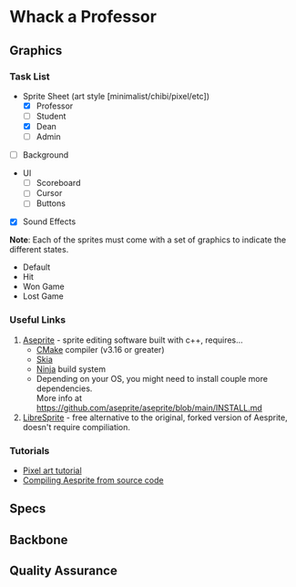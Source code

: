 # Whack a Professor 

## Graphics 
### Task List 
- Sprite Sheet (art style [minimalist/chibi/pixel/etc])
   * [x] Professor
   * [ ] Student 
   * [x] Dean 
   * [ ] Admin
- [ ] Background
- UI 
   * [ ] Scoreboard
   * [ ] Cursor
   * [ ] Buttons

- [x] Sound Effects

**Note**: Each of the sprites must come with a set of graphics to indicate the different states. 
- Default
- Hit
- Won Game
- Lost Game

### Useful Links
1. [Aseprite](https://github.com/aseprite/aseprite/blob/main/INSTALL.md) - sprite editing software built with c++, requires...
   * [CMake](https://cmake.org/download/) compiler (v3.16 or greater)
   * [Skia](https://github.com/aseprite/skia/releases) 
   * [Ninja](https://ninja-build.org/) build system 
   * Depending on your OS, you might need to install couple more dependencies. <br>More info at <https://github.com/aseprite/aseprite/blob/main/INSTALL.md>
2. [LibreSprite](https://libresprite.github.io/#!/) - free alternative to the original, forked version of Aesprite, doesn't require compiliation. 

### Tutorials 
- [Pixel art tutorial](https://www.youtube.com/watch?v=lfR7Qj04-UA) 
- [Compiling Aesprite from source code](https://www.youtube.com/watch?v=82TIDyKjxuE)


## Specs

## Backbone

## Quality Assurance
